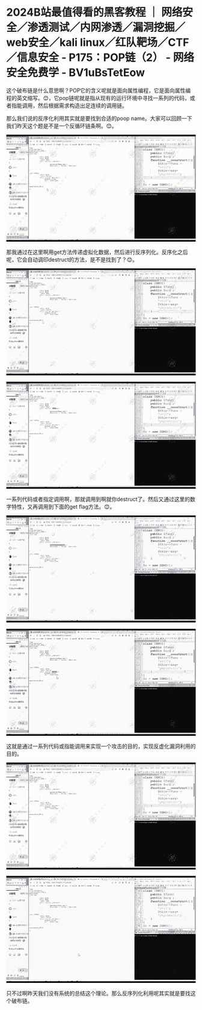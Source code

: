 # 2024B站最值得看的黑客教程 ｜ 网络安全／渗透测试／内网渗透／漏洞挖掘／web安全／kali linux／红队靶场／CTF／信息安全 - P175：POP链（2） - 网络安全免费学 - BV1uBsTetEow

这个破布链是什么意思啊？POP它的含义呢就是面向属性编程，它是面向属性编程的英文缩写。😊，它pop链呢就是指从现有的运行环境中寻找一系列的代码，或者指能调用，然后根据需求构造出足连续的调用链。

那么我们说的反序化利用其实就是要找到合适的poop name。大家可以回顾一下我们昨天这个题是不是一个反循环链条啊。😊。



![](img/ef9a2465b13a447c535fcd56fcfe9c4d_1.png)

那我通过在这里啊用get方法传递虚拟化数据，然后进行反序列化。反序化之后呢，它会自动调印destruct的方法，是不是找到了？😊。



![](img/ef9a2465b13a447c535fcd56fcfe9c4d_3.png)

![](img/ef9a2465b13a447c535fcd56fcfe9c4d_4.png)

一系列代码或者指定调用啊，那就调用到啊就你destruct了。然后又通过这里的数字特性，又再调用到下面的get flag方法。😊。



![](img/ef9a2465b13a447c535fcd56fcfe9c4d_6.png)

![](img/ef9a2465b13a447c535fcd56fcfe9c4d_7.png)

这就是通过一系列代码或指能调用来实现一个攻击的目的，实现反虚化漏洞利用的目的。

![](img/ef9a2465b13a447c535fcd56fcfe9c4d_9.png)

![](img/ef9a2465b13a447c535fcd56fcfe9c4d_10.png)

只不过啊昨天我们没有系统的总结这个理论。那么反序列化利用呢其实就是要找这个破布链。